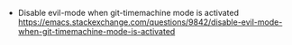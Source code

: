 - Disable evil-mode when git-timemachine mode is activated
https://emacs.stackexchange.com/questions/9842/disable-evil-mode-when-git-timemachine-mode-is-activated
